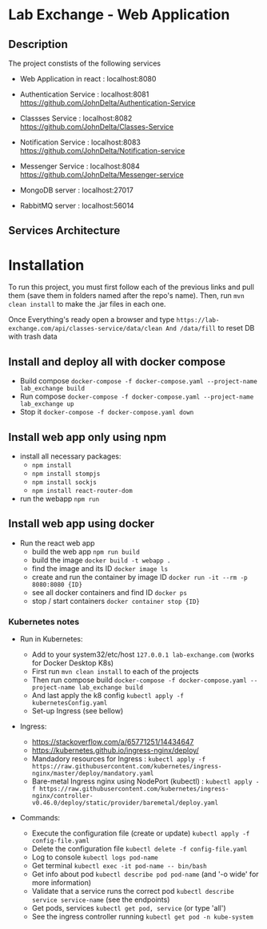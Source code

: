 # Lab Exchange - Web Application

## Description

The project constists of the following services

- Web Application in react : localhost:8080

- Authentication Service : localhost:8081
  https://github.com/JohnDelta/Authentication-Service

- Classses Service : localhost:8082
  https://github.com/JohnDelta/Classes-Service

- Notification Service : localhost:8083
  https://github.com/JohnDelta/Notification-service

- Messenger Service : localhost:8084
  https://github.com/JohnDelta/Messenger-service

- MongoDB server : localhost:27017

- RabbitMQ server : localhost:56014

## Services Architecture


# Installation

To run this project, you must first follow each of the previous links and pull them (save them in folders named after the repo's name).
Then, run ` mvn clean install ` to make the .jar files in each one.

Once Everything's ready open a browser and type  ` https://lab-exchange.com/api/classes-service/data/clean And /data/fill ` to reset DB with trash data

## Install and deploy all with docker compose

- Build compose ``` docker-compose -f docker-compose.yaml --project-name lab_exchange build ```
- Run compose ``` docker-compose -f docker-compose.yaml --project-name lab_exchange up ```
- Stop it ``` docker-compose -f docker-compose.yaml down ```

## Install web app only using npm

- install all necessary packages:
  - `npm install`
  - `npm install stompjs`
  - `npm install sockjs`
  - `npm install react-router-dom`
- run the webapp `npm run`

## Install web app using docker

- Run the react web app
  - build the web app ` npm run build `
  - build the image ``` docker build -t webapp . ```
  - find the image and its ID ``` docker image ls ```
  - create and run the container by image ID ``` docker run -it --rm -p 8080:8080 {ID} ```
  - see all docker containers and find ID ``` docker ps ```
  - stop / start containers ``` docker container stop {ID} ```

### Kubernetes notes

- Run in Kubernetes:
  - Add to your system32/etc/host ` 127.0.0.1 lab-exchange.com ` (works for Docker Desktop K8s)
  - First run ` mvn clean install ` to each of the projects
  - Then run compose build ` docker-compose -f docker-compose.yaml --project-name lab_exchange build `
  - And last apply the k8 config ` kubectl apply -f kubernetesConfig.yaml `
  - Set-up Ingress (see bellow)

- Ingress: 
  - https://stackoverflow.com/a/65771251/14434647
  - https://kubernetes.github.io/ingress-nginx/deploy/
  - Mandadory resources for Ingress : ` kubectl apply -f https://raw.githubusercontent.com/kubernetes/ingress-nginx/master/deploy/mandatory.yaml `
  - Bare-metal Ingress nginx using NodePort (kubectl) : `kubectl apply -f https://raw.githubusercontent.com/kubernetes/ingress-nginx/controller-v0.46.0/deploy/static/provider/baremetal/deploy.yaml`

- Commands:
  - Execute the configuration file (create or update) `kubectl apply -f config-file.yaml`
  - Delete the configuration file `kubectl delete -f config-file.yaml`
  - Log to console `kubectl logs pod-name`
  - Get terminal `kubectl exec -it pod-name -- bin/bash`
  - Get info about pod `kubectl describe pod pod-name` (and '-o wide' for more information)
  - Validate that a service runs the correct pod `kubectl describe service service-name` (see the endpoints) 
  - Get pods, services `kubectl get pod, service` (or type 'all')
  - See the ingress controller running `kubectl get pod -n kube-system`